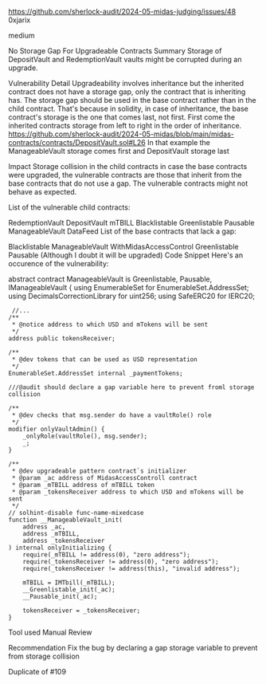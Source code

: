 https://github.com/sherlock-audit/2024-05-midas-judging/issues/48
0xjarix

medium

No Storage Gap For Upgradeable Contracts
Summary
Storage of DepositVault and RedemptionVault vaults might be corrupted during an upgrade.

Vulnerability Detail
Upgradeability involves inheritance but the inherited contract does not have a storage gap, only the contract that is inheriting has.
The storage gap should be used in the base contract rather than in the child contract. That's because in solidity, in case of inheritance, the base contract's storage is the one that comes last, not first. First come the inherited contracts storage from left to right in the order of inheritance.
https://github.com/sherlock-audit/2024-05-midas/blob/main/midas-contracts/contracts/DepositVault.sol#L26
In that example the ManageableVault storage comes first and DepositVault storage last

Impact
Storage collision in the child contracts in case the base contracts were upgraded, the vulnerable contracts are those that inherit from the base contracts that do not use a gap. The vulnerable contracts might not behave as expected.

List of the vulnerable child contracts:

RedemptionVault
DepositVault
mTBILL
Blacklistable
Greenlistable
Pausable
ManageableVault
DataFeed
List of the base contracts that lack a gap:

Blacklistable
ManageableVault
WithMidasAccessControl
Greenlistable
Pausable (Although I doubt it will be upgraded)
Code Snippet
Here's an occurence of the vulnerability:

abstract contract ManageableVault is Greenlistable, Pausable, IManageableVault {
    using EnumerableSet for EnumerableSet.AddressSet;
    using DecimalsCorrectionLibrary for uint256;
    using SafeERC20 for IERC20;

     //...
    /**
     * @notice address to which USD and mTokens will be sent
     */
    address public tokensReceiver;

    /**
     * @dev tokens that can be used as USD representation
     */
    EnumerableSet.AddressSet internal _paymentTokens;

    ///@audit should declare a gap variable here to prevent froml storage collision

    /**
     * @dev checks that msg.sender do have a vaultRole() role
     */
    modifier onlyVaultAdmin() {
        _onlyRole(vaultRole(), msg.sender);
        _;
    }

    /**
     * @dev upgradeable pattern contract`s initializer
     * @param _ac address of MidasAccessControll contract
     * @param _mTBILL address of mTBILL token
     * @param _tokensReceiver address to which USD and mTokens will be sent
     */
    // solhint-disable func-name-mixedcase
    function __ManageableVault_init(
        address _ac,
        address _mTBILL,
        address _tokensReceiver
    ) internal onlyInitializing {
        require(_mTBILL != address(0), "zero address");
        require(_tokensReceiver != address(0), "zero address");
        require(_tokensReceiver != address(this), "invalid address");

        mTBILL = IMTbill(_mTBILL);
        __Greenlistable_init(_ac);
        __Pausable_init(_ac);

        tokensReceiver = _tokensReceiver;
    }
Tool used
Manual Review

Recommendation
Fix the bug by declaring a gap storage variable to prevent from storage collision

Duplicate of #109


